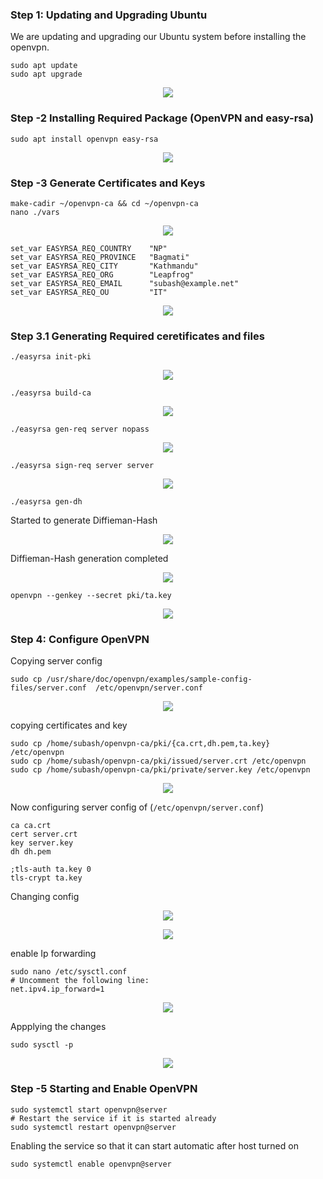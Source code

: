 ### Step 1: Updating and Upgrading Ubuntu
We are updating and upgrading our Ubuntu system before installing the openvpn.

```
sudo apt update 
sudo apt upgrade
```

<p align="center">
<img src="https://github.com/LF-DevOps-Training/feb-16-system-network-assignment-subash729/blob/main/materials/QQ1-0-update-and-upgrade.jpg">
</p>


### Step -2 Installing Required Package  (OpenVPN and easy-rsa)
```
sudo apt install openvpn easy-rsa
```

<p align="center">
<img src="https://github.com/LF-DevOps-Training/feb-16-system-network-assignment-subash729/blob/main/materials/QQ1-T1-1-Openssh-easy-rsa-installation.jpg">
</p>

### Step -3 Generate Certificates and Keys
```
make-cadir ~/openvpn-ca && cd ~/openvpn-ca
nano ./vars
```
<p align="center">
<img src="https://github.com/LF-DevOps-Training/feb-16-system-network-assignment-subash729/blob/main/materials/QQ2-T1-2-CA-Direcroty-create-Var-setup.jpg">
</p>

```
set_var EASYRSA_REQ_COUNTRY    "NP"
set_var EASYRSA_REQ_PROVINCE   "Bagmati"
set_var EASYRSA_REQ_CITY       "Kathmandu"
set_var EASYRSA_REQ_ORG        "Leapfrog"
set_var EASYRSA_REQ_EMAIL      "subash@example.net"
set_var EASYRSA_REQ_OU         "IT"
```

<p align="center">
<img src="https://github.com/LF-DevOps-Training/feb-16-system-network-assignment-subash729/blob/main/materials/QQ1-T1-2.1-Var-setup.jpg">
</p>


### Step 3.1 Generating Required ceretificates and files
```
./easyrsa init-pki
```
<p align="center">
<img src="https://github.com/LF-DevOps-Training/feb-16-system-network-assignment-subash729/blob/main/materials/QQ2-T1-3-PKI-Initialization.jpg">
</p>

```
./easyrsa build-ca
```
<p align="center">
<img src="https://github.com/LF-DevOps-Training/feb-16-system-network-assignment-subash729/blob/main/materials/QQ1-T1-4-build-ca.jpg">
</p>

```
./easyrsa gen-req server nopass
```
<p align="center">
<img src="https://github.com/LF-DevOps-Training/feb-16-system-network-assignment-subash729/blob/main/materials/QQ1-T1-5-gen-req.jpg">
</p>


```
./easyrsa sign-req server server
```
<p align="center">
<img src="https://github.com/LF-DevOps-Training/feb-16-system-network-assignment-subash729/blob/main/materials/QQ1-T1-6-sign-req.jpg">
</p>

```
./easyrsa gen-dh
```
Started to generate Diffieman-Hash
<p align="center">
<img src="https://github.com/LF-DevOps-Training/feb-16-system-network-assignment-subash729/blob/main/materials/QQ1-T1-7-gen-dh.jpg">
</p>

Diffieman-Hash generation completed
<p align="center">
<img src="https://github.com/LF-DevOps-Training/feb-16-system-network-assignment-subash729/blob/main/materials/QQ1-T1-7.1-gen-dh-complete.jpg">
</p>


```
openvpn --genkey --secret pki/ta.key
```
<p align="center">
<img src="https://github.com/LF-DevOps-Training/feb-16-system-network-assignment-subash729/blob/main/materials/QQ1-T1-8-pki-ta.jpg">
</p>


### Step 4: Configure OpenVPN
Copying server config
```
sudo cp /usr/share/doc/openvpn/examples/sample-config-files/server.conf  /etc/openvpn/server.conf
```
<p align="center">
<img src="https://github.com/LF-DevOps-Training/feb-16-system-network-assignment-subash729/blob/main/materials/QQ1-T1-9-copying%20server-config-file.jpg">
</p>


copying certificates and key
```
sudo cp /home/subash/openvpn-ca/pki/{ca.crt,dh.pem,ta.key} /etc/openvpn
sudo cp /home/subash/openvpn-ca/pki/issued/server.crt /etc/openvpn
sudo cp /home/subash/openvpn-ca/pki/private/server.key /etc/openvpn
```

<p align="center">
<img src="https://github.com/LF-DevOps-Training/feb-16-system-network-assignment-subash729/blob/main/materials/QQ1-T1-10-ccopying%20required-certificates.jpg">
</p>


Now configuring server config of  (```/etc/openvpn/server.conf```)
```
ca ca.crt
cert server.crt
key server.key  
dh dh.pem

;tls-auth ta.key 0
tls-crypt ta.key
```
Changing config 
<p align="center">
<img src="https://github.com/LF-DevOps-Training/feb-16-system-network-assignment-subash729/blob/main/materials/QQ1-T1-11-editing-server-config.jpg">
</p>

<p align="center">
<img src="https://github.com/LF-DevOps-Training/feb-16-system-network-assignment-subash729/blob/main/materials/QQ1-T1-11.1-editing-server-config.jpg">
</p>



enable Ip forwarding
```
sudo nano /etc/sysctl.conf
# Uncomment the following line:
net.ipv4.ip_forward=1
```
<p align="center">
<img src="https://github.com/LF-DevOps-Training/feb-16-system-network-assignment-subash729/blob/main/materials/QQ1-T1-12-sysctl-config.jpg">
</p>


Appplying the changes
```
sudo sysctl -p
```
<p align="center">
<img src="https://github.com/LF-DevOps-Training/feb-16-system-network-assignment-subash729/blob/main/materials/QQ1-T1-12.1-applying-sysctl-config-change.jpg">
</p>

### Step -5 Starting and Enable OpenVPN

```
sudo systemctl start openvpn@server
# Restart the service if it is started already
sudo systemctl restart openvpn@server
```

Enabling the service so that it can start automatic after host turned on
```
sudo systemctl enable openvpn@server
```
